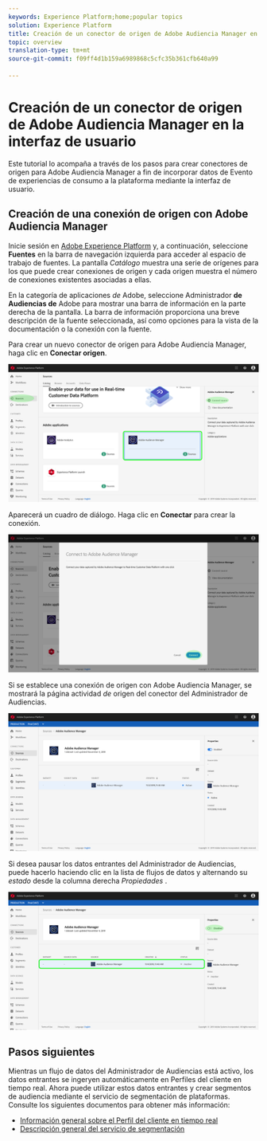 ```yaml
---
keywords: Experience Platform;home;popular topics
solution: Experience Platform
title: Creación de un conector de origen de Adobe Audiencia Manager en la interfaz de usuario
topic: overview
translation-type: tm+mt
source-git-commit: f09ff4d1b159a6989868c5cfc35b361cfb640a99

---
```



# Creación de un conector de origen de Adobe Audiencia Manager en la interfaz de usuario

Este tutorial lo acompaña a través de los pasos para crear conectores de origen para Adobe Audiencia Manager a fin de incorporar datos de Evento de experiencias de consumo a la plataforma mediante la interfaz de usuario.

## Creación de una conexión de origen con Adobe Audiencia Manager

Inicie sesión en <a href="https://platform.adobe.com" target="_blank">Adobe Experience Platform</a> y, a continuación, seleccione **Fuentes** en la barra de navegación izquierda para acceder al espacio de trabajo de fuentes. La pantalla *Catálogo* muestra una serie de orígenes para los que puede crear conexiones de origen y cada origen muestra el número de conexiones existentes asociadas a ellas.

En la categoría de aplicaciones *de* Adobe, seleccione Administrador **de Audiencias de** Adobe para mostrar una barra de información en la parte derecha de la pantalla. La barra de información proporciona una breve descripción de la fuente seleccionada, así como opciones para la vista de la documentación o la conexión con la fuente.

Para crear un nuevo conector de origen para Adobe Audiencia Manager, haga clic en **Conectar origen**.

![](../../../../images/tutorials/create/aam/aam_catalog.png)

Aparecerá un cuadro de diálogo. Haga clic en **Conectar** para crear la conexión.

![](../../../../images/tutorials/create/aam/aam_connect_full.png)

Si se establece una conexión de origen con Adobe Audiencia Manager, se mostrará la página actividad *de* origen del conector del Administrador de Audiencias.

![](../../../../images/tutorials/create/aam/aam_flow.png)

Si desea pausar los datos entrantes del Administrador de Audiencias, puede hacerlo haciendo clic en la lista de flujos de datos y alternando su *estado* desde la columna derecha *Propiedades* .

![](../../../../images/tutorials/create/aam/aam_flow_disable.png)

## Pasos siguientes

Mientras un flujo de datos del Administrador de Audiencias está activo, los datos entrantes se ingeryen automáticamente en Perfiles del cliente en tiempo real. Ahora puede utilizar estos datos entrantes y crear segmentos de audiencia mediante el servicio de segmentación de plataformas. Consulte los siguientes documentos para obtener más información:

- [Información general sobre el Perfil del cliente en tiempo real](../../../../../profile/home.md)
- [Descripción general del servicio de segmentación](../../../../../segmentation/home.md)